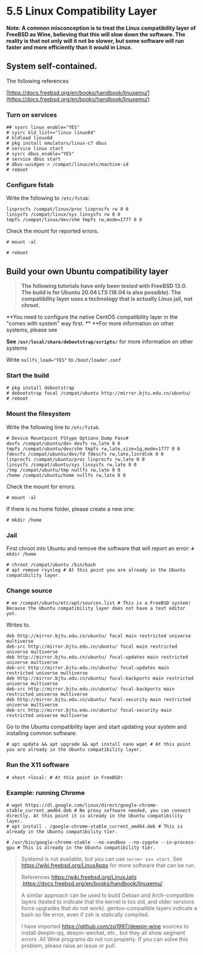 # 5.5 Linux Compatibility Layer

**Note: A common misconception is to treat the Linux compatibility layer of FreeBSD as Wine, believing that this will slow down the software. The reality is that not only will it not be slower, but some software will run faster and more efficiently than it would in Linux.**

## System self-contained.

The following references

[https://docs.freebsd.org/en/books/handbook/linuxemu/](https://docs.freebsd.org/en/books/handbook/linuxemu/)

### Turn on services

```
## sysrc linux_enable="YES"
# sysrc kld_list+="linux linux64"
# kldload linux64
# pkg install emulators/linux-c7 dbus
# service linux start
# sysrc dbus_enable="YES"
# service dbus start
# dbus-uuidgen > /compat/linux/etc/machine-id
# reboot
```
### Configure fstab

Write the following to `/etc/fstab`:

```
linprocfs /compat/linux/proc linprocfs rw 0 0
linsysfs /compat/linux/sys linsysfs rw 0 0
tmpfs /compat/linux/dev/shm tmpfs rw,mode=1777 0 0
```

Check the mount for reported errors.

```
# mount -al
```

```
# reboot
```
## Build your own Ubuntu compatibility layer

>**The following tutorials have only been tested with FreeBSD 13.0. The build is for Ubuntu 20.04 LTS (18.04 is also possible). The compatibility layer uses a technology that is actually Linux jail, not chroot.**

**You need to configure the native CentOS compatibility layer in the "comes with system" way first. ** **For more information on other systems, please see

**See `/usr/local/share/debootstrap/scripts/`** for more information on other systems

Write `nullfs_load="YES"` to `/boot/loader.conf`

### Start the build

```
# pkg install debootstrap
# debootstrap focal /compat/ubuntu http://mirror.bjtu.edu.cn/ubuntu/
# reboot
```
### Mount the filesystem
Write the following line to `/etc/fstab`.
```
# Device Mountpoint FStype Options Dump Pass#
devfs /compat/ubuntu/dev devfs rw,late 0 0
tmpfs /compat/ubuntu/dev/shm tmpfs rw,late,size=1g,mode=1777 0 0
fdescfs /compat/ubuntu/dev/fd fdescfs rw,late,linrdlnk 0 0
linprocfs /compat/ubuntu/proc linprocfs rw,late 0 0
linsysfs /compat/ubuntu/sys linsysfs rw,late 0 0
/tmp /compat/ubuntu/tmp nullfs rw,late 0 0
/home /compat/ubuntu/home nullfs rw,late 0 0
```
Check the mount for errors.

```
# mount -al
```

If there is no home folder, please create a new one:
```
# mkdir /home
```
### Jail

First chroot into Ubuntu and remove the software that will report an error: `# mkdir /home`
```
# chroot /compat/ubuntu /bin/bash 
# apt remove rsyslog # At this point you are already in the Ubuntu compatibility layer.
```

### Change source



```
# ee /compat/ubuntu/etc/apt/sources.list # This is a FreeBSD system! Because the Ubuntu compatibility layer does not have a text editor yet.
```
Writes to.
```
deb http://mirror.bjtu.edu.cn/ubuntu/ focal main restricted universe multiverse
deb-src http://mirror.bjtu.edu.cn/ubuntu/ focal main restricted universe multiverse
deb http://mirror.bjtu.edu.cn/ubuntu/ focal-updates main restricted universe multiverse
deb-src http://mirror.bjtu.edu.cn/ubuntu/ focal-updates main restricted universe multiverse
deb http://mirror.bjtu.edu.cn/ubuntu/ focal-backports main restricted universe multiverse
deb-src http://mirror.bjtu.edu.cn/ubuntu/ focal-backports main restricted universe multiverse
deb http://mirror.bjtu.edu.cn/ubuntu/ focal-security main restricted universe multiverse
deb-src http://mirror.bjtu.edu.cn/ubuntu/ focal-security main restricted universe multiverse
```
Go to the Ubuntu compatibility layer and start updating your system and installing common software:

```
# apt update && apt upgrade && apt install nano wget # At this point you are already in the Ubuntu compatibility layer.
```

### Run the X11 software

```
# xhost +local: # At this point in FreeBSD!
```
### Example: running Chrome

```
# wget https://dl.google.com/linux/direct/google-chrome-stable_current_amd64.deb # No proxy software needed, you can connect directly. At this point it is already in the Ubuntu compatibility layer.
# apt install . /google-chrome-stable_current_amd64.deb # This is already in the Ubuntu compatibility tier.
```

```
# /usr/bin/google-chrome-stable --no-sandbox --no-zygote --in-process-gpu # This is already in the Ubuntu compatibility tier.
```

>Systemd is not available, but you can use `server xxx start`. See <https://wiki.freebsd.org/LinuxApps> for more software that can be run.
>
>References <https://wiki.freebsd.org/LinuxJails> ,<https://docs.freebsd.org/en/books/handbook/linuxemu/>.
>
>A similar approach can be used to build Debian and Arch-compatible layers (tested to indicate that the kernel is too old, and older versions force upgrades that do not work). gentoo-compatible layers indicate a bash so file error, even if zsh is statically compiled.
>
>I have imported <https://github.com/zq1997/deepin-wine> sources to install deepin-qq, deepin-wechat, etc., but they all show segment errors. All Wine programs do not run properly. If you can solve this problem, please raise an issue or pull.
